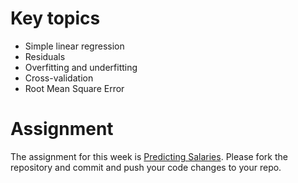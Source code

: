# Key topics
- Simple linear regression
- Residuals
- Overfitting and underfitting
- Cross-validation
- Root Mean Square Error

# Assignment
The assignment for this week is [Predicting Salaries](https://github.com/Umuzi-org/salary/blob/master/assignment2.md).
Please fork the repository and commit and push your code changes to your repo.
